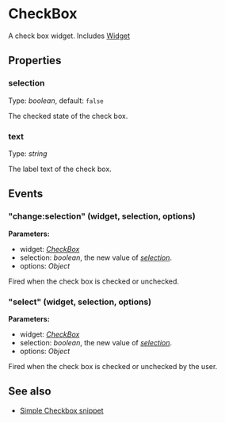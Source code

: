 ---
---
# CheckBox
A check box widget.
Includes [Widget](Widget.md)

## Properties
### selection
Type: *boolean*, default: `false`

The checked state of the check box.
### text
Type: *string*

The label text of the check box.

## Events
### "change:selection" (widget, selection, options)

**Parameters:**

- widget: *[CheckBox](CheckBox.md)*
- selection: *boolean*, the new value of *[selection](#selection)*.
- options: *Object*

Fired when the check box is checked or unchecked.

### "select" (widget, selection, options)

**Parameters:**

- widget: *[CheckBox](CheckBox.md)*
- selection: *boolean*, the new value of *[selection](#selection)*.
- options: *Object*

Fired when the check box is checked or unchecked by the user.


## See also
- [Simple Checkbox snippet](https://github.com/eclipsesource/tabris-js/blob/v1.7.0/snippets/checkbox/checkbox.js)

